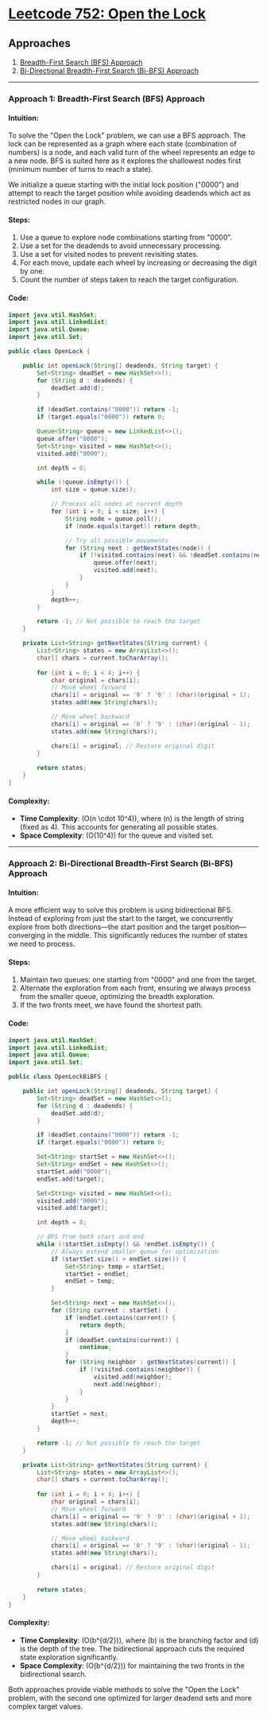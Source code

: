 
# [Leetcode 752: Open the Lock](https://leetcode.com/problems/open-the-lock/)

## Approaches
1. [Breadth-First Search (BFS) Approach](#approach-1)
2. [Bi-Directional Breadth-First Search (Bi-BFS) Approach](#approach-2)

---

### Approach 1: Breadth-First Search (BFS) Approach

#### Intuition:
To solve the "Open the Lock" problem, we can use a BFS approach. The lock can be represented as a graph where each state (combination of numbers) is a node, and each valid turn of the wheel represents an edge to a new node. BFS is suited here as it explores the shallowest nodes first (minimum number of turns to reach a state).

We initialize a queue starting with the initial lock position ("0000") and attempt to reach the target position while avoiding deadends which act as restricted nodes in our graph.

#### Steps:
1. Use a queue to explore node combinations starting from "0000".
2. Use a set for the deadends to avoid unnecessary processing.
3. Use a set for visited nodes to prevent revisiting states.
4. For each move, update each wheel by increasing or decreasing the digit by one.
5. Count the number of steps taken to reach the target configuration.

#### Code:
```java
import java.util.HashSet;
import java.util.LinkedList;
import java.util.Queue;
import java.util.Set;

public class OpenLock {

    public int openLock(String[] deadends, String target) {
        Set<String> deadSet = new HashSet<>();
        for (String d : deadends) {
            deadSet.add(d);
        }

        if (deadSet.contains("0000")) return -1;
        if (target.equals("0000")) return 0;

        Queue<String> queue = new LinkedList<>();
        queue.offer("0000");
        Set<String> visited = new HashSet<>();
        visited.add("0000");

        int depth = 0;

        while (!queue.isEmpty()) {
            int size = queue.size();

            // Process all nodes at current depth
            for (int i = 0; i < size; i++) {
                String node = queue.poll();
                if (node.equals(target)) return depth;

                // Try all possible movements
                for (String next : getNextStates(node)) {
                    if (!visited.contains(next) && !deadSet.contains(next)) {
                        queue.offer(next);
                        visited.add(next);
                    }
                }
            }
            depth++;
        }

        return -1; // Not possible to reach the target
    }

    private List<String> getNextStates(String current) {
        List<String> states = new ArrayList<>();
        char[] chars = current.toCharArray();
        
        for (int i = 0; i < 4; i++) {
            char original = chars[i];
            // Move wheel forward
            chars[i] = original == '9' ? '0' : (char)(original + 1);
            states.add(new String(chars));

            // Move wheel backward
            chars[i] = original == '0' ? '9' : (char)(original - 1);
            states.add(new String(chars));

            chars[i] = original; // Restore original digit
        }
        
        return states;
    }
}
```

#### Complexity:
- **Time Complexity**: \(O(n \cdot 10^4)\), where \(n\) is the length of string (fixed as 4). This accounts for generating all possible states.
- **Space Complexity**: \(O(10^4)\) for the queue and visited set.

---

### Approach 2: Bi-Directional Breadth-First Search (Bi-BFS) Approach

#### Intuition:
A more efficient way to solve this problem is using bidirectional BFS. Instead of exploring from just the start to the target, we concurrently explore from both directions—the start position and the target position—converging in the middle. This significantly reduces the number of states we need to process.

#### Steps:
1. Maintain two queues: one starting from "0000" and one from the target.
2. Alternate the exploration from each front, ensuring we always process from the smaller queue, optimizing the breadth exploration.
3. If the two fronts meet, we have found the shortest path.

#### Code:
```java
import java.util.HashSet;
import java.util.LinkedList;
import java.util.Queue;
import java.util.Set;

public class OpenLockBiBFS {

    public int openLock(String[] deadends, String target) {
        Set<String> deadSet = new HashSet<>();
        for (String d : deadends) {
            deadSet.add(d);
        }

        if (deadSet.contains("0000")) return -1;
        if (target.equals("0000")) return 0;

        Set<String> startSet = new HashSet<>();
        Set<String> endSet = new HashSet<>();
        startSet.add("0000");
        endSet.add(target);

        Set<String> visited = new HashSet<>();
        visited.add("0000");
        visited.add(target);

        int depth = 0;

        // BFS from both start and end
        while (!startSet.isEmpty() && !endSet.isEmpty()) {
            // Always extend smaller queue for optimization
            if (startSet.size() > endSet.size()) {
                Set<String> temp = startSet;
                startSet = endSet;
                endSet = temp;
            }

            Set<String> next = new HashSet<>();
            for (String current : startSet) {
                if (endSet.contains(current)) {
                    return depth;
                }
                if (deadSet.contains(current)) {
                    continue;
                }
                for (String neighbor : getNextStates(current)) {
                    if (!visited.contains(neighbor)) {
                        visited.add(neighbor);
                        next.add(neighbor);
                    }
                }
            }
            startSet = next;
            depth++;
        }

        return -1; // Not possible to reach the target
    }

    private List<String> getNextStates(String current) {
        List<String> states = new ArrayList<>();
        char[] chars = current.toCharArray();
        
        for (int i = 0; i < 4; i++) {
            char original = chars[i];
            // Move wheel forward
            chars[i] = original == '9' ? '0' : (char)(original + 1);
            states.add(new String(chars));

            // Move wheel backward
            chars[i] = original == '0' ? '9' : (char)(original - 1);
            states.add(new String(chars));

            chars[i] = original; // Restore original digit
        }
        
        return states;
    }
}
```

#### Complexity:
- **Time Complexity**: \(O(b^{d/2})\), where \(b\) is the branching factor and \(d\) is the depth of the tree. The bidirectional approach cuts the required state exploration significantly.
- **Space Complexity**: \(O(b^{d/2})\) for maintaining the two fronts in the bidirectional search.

Both approaches provide viable methods to solve the "Open the Lock" problem, with the second one optimized for larger deadend sets and more complex target values.

